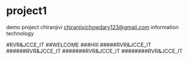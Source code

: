 # project1
demo project
chiranjivi
chiranjivichowdary123@gmail.com
information technology


#RVR&JCCE_IT
##WELCOME
###HIII
#####RVR&JCCE_IT
######RVR&JCCE_IT
#######RVR&JCCE_IT
########RVR&JCCE_IT
